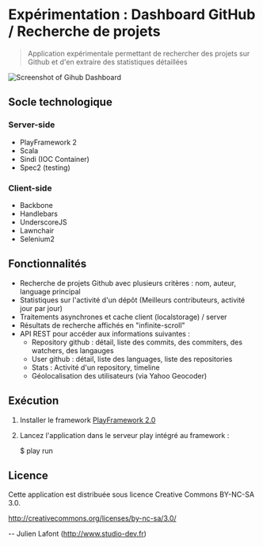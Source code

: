 # Expérimentation : Dashboard GitHub / Recherche de projets

> Application expérimentale permettant de rechercher des projets sur Github et d'en extraire des statistiques détaillées

![Screenshot of Gihub Dashboard](http://up.studio-dev.fr/_/capturedcran20120421225940.png)

## Socle technologique

### Server-side 

* PlayFramework 2 
* Scala
* Sindi (IOC Container)
* Spec2 (testing)

### Client-side

* Backbone
* Handlebars
* UnderscoreJS
* Lawnchair
* Selenium2

## Fonctionnalités

* Recherche de projets Github avec plusieurs critères : nom, auteur, language principal
* Statistiques sur l'activité d'un dépôt (Meilleurs contributeurs, activité jour par jour)
* Traitements asynchrones et cache client (localstorage) / server
* Résultats de recherche affichés en "infinite-scroll"
* API REST pour accéder aux informations suivantes :
  * Repository github : détail, liste des commits, des commiters, des watchers, des langauges
  * User github : détail, liste des languages, liste des repositories
  * Stats : Activité d'un repository, timeline
  * Géolocalisation des utilisateurs (via Yahoo Geocoder)

## Exécution

1. Installer le framework [PlayFramework 2.0](https://github.com/playframework/Play20) 

2. Lancez l'application dans le serveur play intégré au framework :

    $ play run

## Licence

Cette application est distribuée sous licence Creative Commons BY-NC-SA 3.0.

http://creativecommons.org/licenses/by-nc-sa/3.0/

-- Julien Lafont (http://www.studio-dev.fr)
